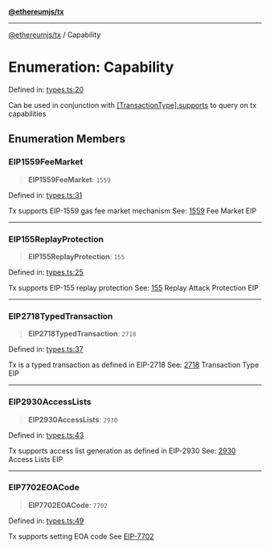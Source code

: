 [**@ethereumjs/tx**](../README.md)

***

[@ethereumjs/tx](../README.md) / Capability

# Enumeration: Capability

Defined in: [types.ts:20](https://github.com/Dargon789/ethereumjs-monorepo/blob/master/packages/tx/src/types.ts#L20)

Can be used in conjunction with [\[TransactionType\].supports](../interfaces/Transaction.md)
to query on tx capabilities

## Enumeration Members

### EIP1559FeeMarket

> **EIP1559FeeMarket**: `1559`

Defined in: [types.ts:31](https://github.com/Dargon789/ethereumjs-monorepo/blob/master/packages/tx/src/types.ts#L31)

Tx supports EIP-1559 gas fee market mechanism
See: [1559](https://eips.ethereum.org/EIPS/eip-1559) Fee Market EIP

***

### EIP155ReplayProtection

> **EIP155ReplayProtection**: `155`

Defined in: [types.ts:25](https://github.com/Dargon789/ethereumjs-monorepo/blob/master/packages/tx/src/types.ts#L25)

Tx supports EIP-155 replay protection
See: [155](https://eips.ethereum.org/EIPS/eip-155) Replay Attack Protection EIP

***

### EIP2718TypedTransaction

> **EIP2718TypedTransaction**: `2718`

Defined in: [types.ts:37](https://github.com/Dargon789/ethereumjs-monorepo/blob/master/packages/tx/src/types.ts#L37)

Tx is a typed transaction as defined in EIP-2718
See: [2718](https://eips.ethereum.org/EIPS/eip-2718) Transaction Type EIP

***

### EIP2930AccessLists

> **EIP2930AccessLists**: `2930`

Defined in: [types.ts:43](https://github.com/Dargon789/ethereumjs-monorepo/blob/master/packages/tx/src/types.ts#L43)

Tx supports access list generation as defined in EIP-2930
See: [2930](https://eips.ethereum.org/EIPS/eip-2930) Access Lists EIP

***

### EIP7702EOACode

> **EIP7702EOACode**: `7702`

Defined in: [types.ts:49](https://github.com/Dargon789/ethereumjs-monorepo/blob/master/packages/tx/src/types.ts#L49)

Tx supports setting EOA code
See [EIP-7702](https://eips.ethereum.org/EIPS/eip-7702)
